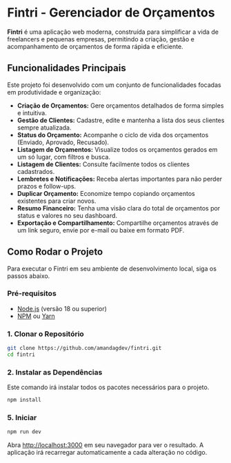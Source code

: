 # Fintri - Gerenciador de Orçamentos

**Fintri** é uma aplicação web moderna, construída para simplificar a vida de freelancers e pequenas empresas, permitindo a criação, gestão e acompanhamento de orçamentos de forma rápida e eficiente.

## Funcionalidades Principais

Este projeto foi desenvolvido com um conjunto de funcionalidades focadas em produtividade e organização:

- **Criação de Orçamentos:** Gere orçamentos detalhados de forma simples e intuitiva.
- **Gestão de Clientes:** Cadastre, edite e mantenha a lista dos seus clientes sempre atualizada.
- **Status do Orçamento:** Acompanhe o ciclo de vida dos orçamentos (Enviado, Aprovado, Recusado).
- **Listagem de Orçamentos:** Visualize todos os orçamentos gerados em um só lugar, com filtros e busca.
- **Listagem de Clientes:** Consulte facilmente todos os clientes cadastrados.
- **Lembretes e Notificações:** Receba alertas importantes para não perder prazos e follow-ups.
- **Duplicar Orçamento:** Economize tempo copiando orçamentos existentes para criar novos.
- **Resumo Financeiro:** Tenha uma visão clara do total de orçamentos por status e valores no seu dashboard.
- **Exportação e Compartilhamento:** Compartilhe orçamentos através de um link seguro, envie por e-mail ou baixe em formato PDF.

## Como Rodar o Projeto

Para executar o Fintri em seu ambiente de desenvolvimento local, siga os passos abaixo.

### Pré-requisitos

- [Node.js](https://nodejs.org/en) (versão 18 ou superior)
- [NPM](https://www.npmjs.com/) ou [Yarn](https://yarnpkg.com/)

### 1. Clonar o Repositório

```bash
git clone https://github.com/amandagdev/fintri.git
cd fintri
```

### 2. Instalar as Dependências

Este comando irá instalar todos os pacotes necessários para o projeto.

```bash
npm install
```

### 5. Iniciar

```bash
npm run dev
```

Abra [http://localhost:3000](http://localhost:3000) em seu navegador para ver o resultado. A aplicação irá recarregar automaticamente a cada alteração no código.
